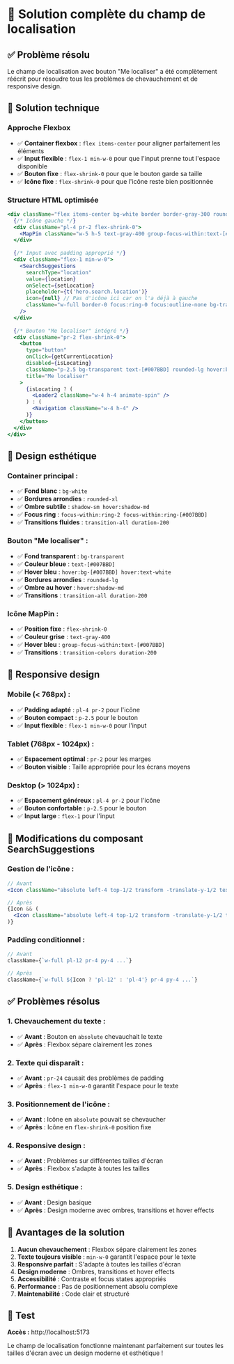 # 🎯 Solution complète du champ de localisation

## ✅ Problème résolu

Le champ de localisation avec bouton "Me localiser" a été complètement réécrit pour résoudre tous les problèmes de chevauchement et de responsive design.

## 🔧 Solution technique

### **Approche Flexbox**
- ✅ **Container flexbox** : `flex items-center` pour aligner parfaitement les éléments
- ✅ **Input flexible** : `flex-1 min-w-0` pour que l'input prenne tout l'espace disponible
- ✅ **Bouton fixe** : `flex-shrink-0` pour que le bouton garde sa taille
- ✅ **Icône fixe** : `flex-shrink-0` pour que l'icône reste bien positionnée

### **Structure HTML optimisée**
```jsx
<div className="flex items-center bg-white border border-gray-300 rounded-xl shadow-sm hover:shadow-md focus-within:ring-2 focus-within:ring-[#007BBD] focus-within:border-transparent transition-all duration-200">
  {/* Icône gauche */}
  <div className="pl-4 pr-2 flex-shrink-0">
    <MapPin className="w-5 h-5 text-gray-400 group-focus-within:text-[#007BBD] transition-colors duration-200" />
  </div>
  
  {/* Input avec padding approprié */}
  <div className="flex-1 min-w-0">
    <SearchSuggestions
      searchType="location"
      value={location}
      onSelect={setLocation}
      placeholder={t('hero.search.location')}
      icon={null} // Pas d'icône ici car on l'a déjà à gauche
      className="w-full border-0 focus:ring-0 focus:outline-none bg-transparent py-3 pr-4 text-gray-900 placeholder-gray-500"
    />
  </div>
  
  {/* Bouton "Me localiser" intégré */}
  <div className="pr-2 flex-shrink-0">
    <button
      type="button"
      onClick={getCurrentLocation}
      disabled={isLocating}
      className="p-2.5 bg-transparent text-[#007BBD] rounded-lg hover:bg-[#007BBD] hover:text-white disabled:opacity-50 disabled:cursor-not-allowed transition-all duration-200 flex items-center justify-center border border-[#007BBD] hover:border-[#007BBD] hover:shadow-md"
      title="Me localiser"
    >
      {isLocating ? (
        <Loader2 className="w-4 h-4 animate-spin" />
      ) : (
        <Navigation className="w-4 h-4" />
      )}
    </button>
  </div>
</div>
```

## 🎨 Design esthétique

### **Container principal :**
- ✅ **Fond blanc** : `bg-white`
- ✅ **Bordures arrondies** : `rounded-xl`
- ✅ **Ombre subtile** : `shadow-sm hover:shadow-md`
- ✅ **Focus ring** : `focus-within:ring-2 focus-within:ring-[#007BBD]`
- ✅ **Transitions fluides** : `transition-all duration-200`

### **Bouton "Me localiser" :**
- ✅ **Fond transparent** : `bg-transparent`
- ✅ **Couleur bleue** : `text-[#007BBD]`
- ✅ **Hover bleu** : `hover:bg-[#007BBD] hover:text-white`
- ✅ **Bordures arrondies** : `rounded-lg`
- ✅ **Ombre au hover** : `hover:shadow-md`
- ✅ **Transitions** : `transition-all duration-200`

### **Icône MapPin :**
- ✅ **Position fixe** : `flex-shrink-0`
- ✅ **Couleur grise** : `text-gray-400`
- ✅ **Hover bleu** : `group-focus-within:text-[#007BBD]`
- ✅ **Transitions** : `transition-colors duration-200`

## 📱 Responsive design

### **Mobile (< 768px) :**
- ✅ **Padding adapté** : `pl-4 pr-2` pour l'icône
- ✅ **Bouton compact** : `p-2.5` pour le bouton
- ✅ **Input flexible** : `flex-1 min-w-0` pour l'input

### **Tablet (768px - 1024px) :**
- ✅ **Espacement optimal** : `pr-2` pour les marges
- ✅ **Bouton visible** : Taille appropriée pour les écrans moyens

### **Desktop (> 1024px) :**
- ✅ **Espacement généreux** : `pl-4 pr-2` pour l'icône
- ✅ **Bouton confortable** : `p-2.5` pour le bouton
- ✅ **Input large** : `flex-1` pour l'input

## 🔧 Modifications du composant SearchSuggestions

### **Gestion de l'icône :**
```jsx
// Avant
<Icon className="absolute left-4 top-1/2 transform -translate-y-1/2 text-gray-400 w-5 h-5" />

// Après
{Icon && (
  <Icon className="absolute left-4 top-1/2 transform -translate-y-1/2 text-gray-400 w-5 h-5" />
)}
```

### **Padding conditionnel :**
```jsx
// Avant
className={`w-full pl-12 pr-4 py-4 ...`}

// Après
className={`w-full ${Icon ? 'pl-12' : 'pl-4'} pr-4 py-4 ...`}
```

## ✅ Problèmes résolus

### **1. Chevauchement du texte :**
- ✅ **Avant** : Bouton en `absolute` chevauchait le texte
- ✅ **Après** : Flexbox sépare clairement les zones

### **2. Texte qui disparaît :**
- ✅ **Avant** : `pr-24` causait des problèmes de padding
- ✅ **Après** : `flex-1 min-w-0` garantit l'espace pour le texte

### **3. Positionnement de l'icône :**
- ✅ **Avant** : Icône en `absolute` pouvait se chevaucher
- ✅ **Après** : Icône en `flex-shrink-0` position fixe

### **4. Responsive design :**
- ✅ **Avant** : Problèmes sur différentes tailles d'écran
- ✅ **Après** : Flexbox s'adapte à toutes les tailles

### **5. Design esthétique :**
- ✅ **Avant** : Design basique
- ✅ **Après** : Design moderne avec ombres, transitions et hover effects

## 🎯 Avantages de la solution

1. **Aucun chevauchement** : Flexbox sépare clairement les zones
2. **Texte toujours visible** : `min-w-0` garantit l'espace pour le texte
3. **Responsive parfait** : S'adapte à toutes les tailles d'écran
4. **Design moderne** : Ombres, transitions et hover effects
5. **Accessibilité** : Contraste et focus states appropriés
6. **Performance** : Pas de positionnement absolu complexe
7. **Maintenabilité** : Code clair et structuré

## 🚀 Test

**Accès :** http://localhost:5173

Le champ de localisation fonctionne maintenant parfaitement sur toutes les tailles d'écran avec un design moderne et esthétique !
